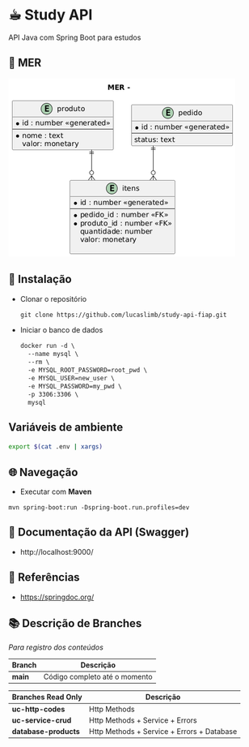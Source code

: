 # ☕︎ Study API

API Java com Spring Boot para estudos

## 📃 MER

![Imagem MER](assets/images/mer.png)

## 🔧 Instalação

* Clonar o repositório
  ```
  git clone https://github.com/lucaslimb/study-api-fiap.git
  ```
   
* Iniciar o banco de dados
  ```
  docker run -d \
    --name mysql \
    --rm \
    -e MYSQL_ROOT_PASSWORD=root_pwd \
    -e MYSQL_USER=new_user \
    -e MYSQL_PASSWORD=my_pwd \
    -p 3306:3306 \
    mysql
  ```

## Variáveis de ambiente
````bash
export $(cat .env | xargs)

````

## 🌐 Navegação
-  Executar com **Maven**

```
mvn spring-boot:run -Dspring-boot.run.profiles=dev
```

## 📖 Documentação da API (Swagger)
- http://localhost:9000/

## 📓 Referências

- https://springdoc.org/

## 📚 Descrição de Branches
 *Para registro dos conteúdos*

| Branch             | Descrição                                      |
|--------------------|-----------------------------------------------|
| **main**           | Código completo até o momento                |

| Branches Read Only | Descrição                                      |
|--------------------|-----------------------------------------------|
| **uc-http-codes**  | Http Methods                          |
| **uc-service-crud**| Http Methods + Service + Errors                                |
| **database-products**| Http Methods + Service + Errors + Database                  |
